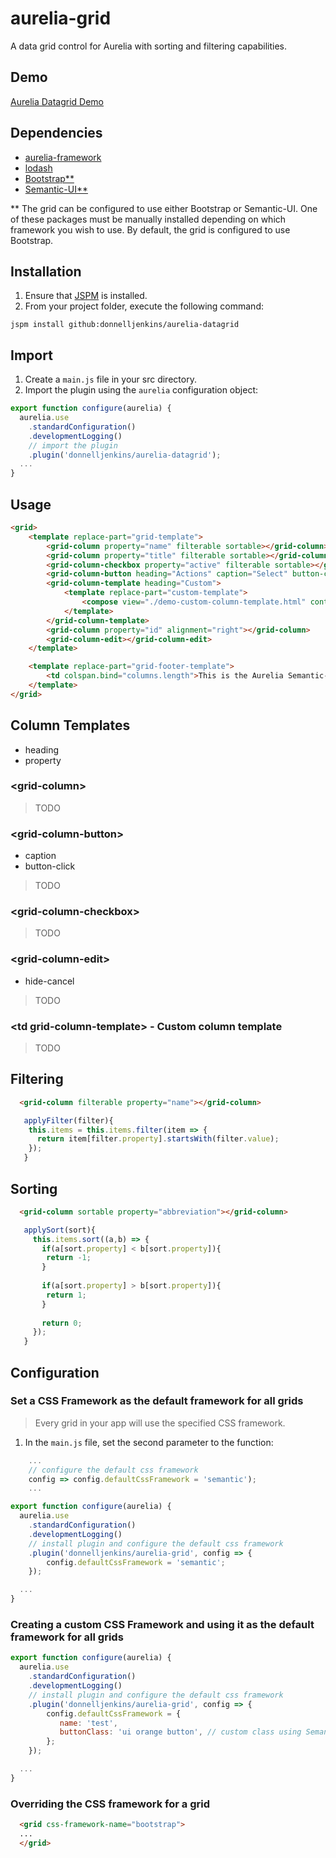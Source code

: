 # aurelia-grid
A data grid control for Aurelia with sorting and filtering capabilities.

## Demo

<a href="http://donthedev.com/aurelia/#grid-examples/" target="_blank">Aurelia Datagrid Demo</a>

## Dependencies

* [aurelia-framework](https://github.com/aurelia/framework)
* [lodash](https://lodash.com/)
* [Bootstrap**](http://getbootstrap.com/)
* [Semantic-UI**](http://semantic-ui.com/)

** The grid can be configured to use either Bootstrap or Semantic-UI.  One of these packages must be manually installed depending on which framework you wish to use.  By default, the grid is configured to use Bootstrap.

## Installation

1.  Ensure that [JSPM](http://jspm.io/) is installed.
2.  From your project folder, execute the following command:
```shell
jspm install github:donnelljenkins/aurelia-datagrid
```

## Import

1.  Create a `main.js` file in your src directory.
2.  Import the plugin using the `aurelia` configuration object:
```javascript
export function configure(aurelia) {
  aurelia.use
    .standardConfiguration()
    .developmentLogging()
    // import the plugin
    .plugin('donnelljenkins/aurelia-datagrid');
  ...
}
```

## Usage
```html
<grid>
	<template replace-part="grid-template">
		<grid-column property="name" filterable sortable></grid-column>
		<grid-column property="title" filterable sortable></grid-column>
		<grid-column-checkbox property="active" filterable sortable></grid-column-checkbox>
		<grid-column-button heading="Actions" caption="Select" button-click.call="$parent.$parent.semanticGridButtonClick($event)"></grid-column-button>
		<grid-column-template heading="Custom">
			<template replace-part="custom-template">
				<compose view="./demo-custom-column-template.html" containerless></compose>
			</template>
		</grid-column-template>
		<grid-column property="id" alignment="right"></grid-column>
		<grid-column-edit></grid-column-edit>
	</template>

	<template replace-part="grid-footer-template">
		<td colspan.bind="columns.length">This is the Aurelia Semantic-UI grid!  We tried to make using it as simple as possible.</td>
	</template>
</grid>
```

## Column Templates

- heading
- property

### &lt;grid-column&gt;
> TODO

### &lt;grid-column-button&gt;
- caption
- button-click
> TODO

### &lt;grid-column-checkbox&gt;
> TODO

### &lt;grid-column-edit&gt;
- hide-cancel
> TODO

### &lt;td grid-column-template&gt; - Custom column template
> TODO

## Filtering
```html
  <grid-column filterable property="name"></grid-column>
```
```javascript
   applyFilter(filter){
    this.items = this.items.filter(item => {
      return item[filter.property].startsWith(filter.value);
    });
   }
```

## Sorting
```html
  <grid-column sortable property="abbreviation"></grid-column>
```
```javascript
   applySort(sort){
     this.items.sort((a,b) => {
       if(a[sort.property] < b[sort.property]){
        return -1;
       }
       
       if(a[sort.property] > b[sort.property]){
        return 1;
       }
       
       return 0;
     });
   }
```

## Configuration

### Set a CSS Framework as the default framework for all grids
> Every grid in your app will use the specified CSS framework.

1. In the `main.js` file, set the second parameter to the function:
```javascript
    ...
    // configure the default css framework
    config => config.defaultCssFramework = 'semantic');
    ...
```

```javascript
export function configure(aurelia) {
  aurelia.use
    .standardConfiguration()
    .developmentLogging()
    // install plugin and configure the default css framework
    .plugin('donnelljenkins/aurelia-grid', config => {
        config.defaultCssFramework = 'semantic';
    });

  ...
}
```

### Creating a custom CSS Framework and using it as the default framework for all grids
```javascript
export function configure(aurelia) {
  aurelia.use
    .standardConfiguration()
    .developmentLogging()
    // install plugin and configure the default css framework
    .plugin('donnelljenkins/aurelia-grid', config => {
        config.defaultCssFramework = {
           name: 'test',
           buttonClass: 'ui orange button', // custom class using Semantic-UI
        };
    });

  ...
}
```

### Overriding the CSS framework for a grid
```html
  <grid css-framework-name="bootstrap">
  ...
  </grid>
```
